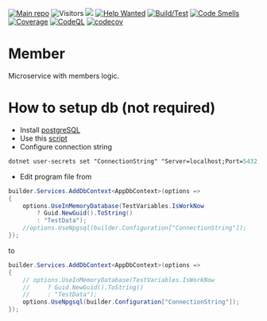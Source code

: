 [![Main repo](https://img.shields.io/static/v1?label=&message=MainRepo&color=orange)](https://github.com/KurnakovMaksim/jiraF/) 
![Visitors](http://estruyf-github.azurewebsites.net/api/VisitorHit?user=KurnakovMaksim&repo=jiraF-member&countColor=%237B1E7A&style=flat)
 [![](https://tokei.rs/b1/github/KurnakovMaksim/jiraF-member)](https://github.com/KurnakovMaksim/jiraF-member)
[![Help Wanted](https://img.shields.io/github/issues/KurnakovMaksim/jiraF-member/help%20wanted?color=green)](https://github.com/KurnakovMaksim/jiraF-member/issues?q=is%3Aissue+is%3Aopen+label%3A%22help+wanted%22)
[![Build/Test](https://github.com/KurnakovMaksim/jiraF-member/actions/workflows/build-test.yml/badge.svg)](https://github.com/KurnakovMaksim/jiraF-member/actions/workflows/build-test.yml)
[![Code Smells](https://sonarcloud.io/api/project_badges/measure?project=KurnakovMaksim_jiraF-member&metric=code_smells)](https://sonarcloud.io/summary/new_code?id=KurnakovMaksim_jiraF-member) 
[![Coverage](https://sonarcloud.io/api/project_badges/measure?project=KurnakovMaksim_jiraF-member&metric=coverage)](https://sonarcloud.io/summary/new_code?id=KurnakovMaksim_jiraF-member) 
[![CodeQL](https://github.com/KurnakovMaksim/jiraF-member/workflows/CodeQL/badge.svg)](https://github.com/KurnakovMaksim/jiraF-member/actions?query=workflow%3ACodeQL) 
[![codecov](https://codecov.io/gh/KurnakovMaksim/jiraF-member/branch/main/graph/badge.svg?token=MXYQQKD940)](https://codecov.io/gh/KurnakovMaksim/jiraF-member)

# Member
Microservice with members logic. 

# How to setup db (not required)
* Install [postgreSQL](https://www.postgresql.org/) 
* Use this [script](https://github.com/KurnakovMaksim/jiraF/blob/main/Member/db.sql)
* Configure connection string
``` ps
dotnet user-secrets set "ConnectionString" "Server=localhost;Port=5432;Database=jiraf_member;User Id=postgres;Password=yourPassword;" --project ".\Member\src\jiraF.Member.API\"
```
* Edit program file from
``` cs
builder.Services.AddDbContext<AppDbContext>(options =>
{
    options.UseInMemoryDatabase(TestVariables.IsWorkNow
        ? Guid.NewGuid().ToString()
        : "TestData");
    //options.UseNpgsql(builder.Configuration["ConnectionString"]);
});
```
to
``` cs
builder.Services.AddDbContext<AppDbContext>(options =>
{
    // options.UseInMemoryDatabase(TestVariables.IsWorkNow
    //     ? Guid.NewGuid().ToString()
    //     : "TestData");
    options.UseNpgsql(builder.Configuration["ConnectionString"]);
});
```
